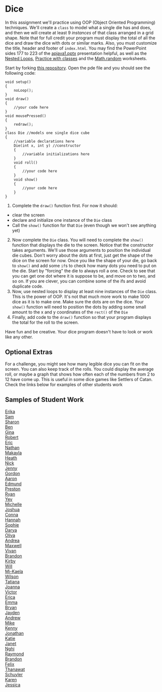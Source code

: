 Dice
====

In this assignment we'll practice using OOP (Object Oriented Programming) techniques. We'll create a `class` to model what a single die has and does, and then we will create at least 9 *instances* of that class arranged in a grid shape. Note that for full credit your program must display the total of all the dice and draw the dice with dots or similar marks. Also, you must customize the title, header and footer of `index.html`. You may find the PowerPoint sides 177 to 223 of the [apjava1.pptx](https://drive.google.com/open?id=0Bz2ZkT6qWPYTVkF4Q19aZ3dfdk0) presentation helpful, as well as the [Nested Loops](https://docs.google.com/document/d/1kzbAIebvhj0euZFYFa1WSLWWy_2cWwrq_sL0Ae4CaAw/edit?usp=sharing), [Practice with classes](https://docs.google.com/document/d/1kzbAIebvhj0euZFYFa1WSLWWy_2cWwrq_sL0Ae4CaAw/edit?usp=sharing) and the [Math.random](https://drive.google.com/file/d/0Bz2ZkT6qWPYTSU84X3FSOGYwdFU/view?usp=sharing) worksheets.

Start by forking [this repository](https://github.com/APCSLowell/Dice). Open the pde file and you should see the following code:

	void setup()
	{
	    noLoop();
	}
	void draw()
	{
	    //your code here
	}
	void mousePressed()
	{
	    redraw();
	}
	class Die //models one single dice cube
	{
	    //variable declarations here
	    Die(int x, int y) //constructor
	    {
	        //variable initializations here
	    }
	    void roll()
	    {
	        //your code here
	    }
	    void show()
	    {
	        //your code here
	    }
	}


1. Complete the `draw()` function first. For now it should:  
  - clear the screen
  - declare and initialize one instance of the `Die` class
  - Call the `show()` function for that `Die` (even though we won't see anything yet)
2. Now complete the `Die` class. You will need to complete the `show()` function that displays the die to the screen. Notice that the constructor takes arguments. We'll use those arguments to position the individual die cubes. Don't worry about the dots at first, just get the shape of the dice on the screen for now. Once you like the shape of your die, go back to `show()` and add some `if`s to check how many dots you need to put on the die. Start by "forcing" the die to always roll a one. Check to see that you can get one dot where it is suppose to be, and move on to two, and so on. If you are clever, you can combine some of the ifs and avoid duplicate code. 
3. Now, use nested loops to display at least nine instances of the `Die` class. This is the power of OOP. It's not that much more work to make 1000 dice as it is to make one. Make sure the dots are on the dice. Your `show()` function will need to position the dots by adding some small amount to the x and y coordinates of the `rect()` of the `Die`
4. Finally, add code to the `draw()` function so that your program displays the total for the roll to the screen.  

Have fun and be creative. Your dice program doesn't have to look or work like any other.  

Optional Extras
---------------

For a challenge, you might see how many legible dice you can fit on the screen. You can also keep track of the rolls. You could display the average roll, or maybe a graph that shows how often each of the numbers from 2 to 12 have come up. This is useful in some dice games like Settlers of Catan. Check the links below for examples of other students work

Samples of Student Work
-----------------------
[Erika](https://ekwkk.github.io/Dice/)   
[Sam](https://flukemeister28.github.io/Dice/)   
[Sharon](https://shtai.github.io/Dice/)   
[Ben](https://benjaminlanir.github.io/Dice//)   
[Gina](https://gimontarano.github.io/Dice/)   
[Robert](https://rshi159.github.io/Dice/)   
[Eric](https://ersun1224.github.io/Dice/)   
[Nathan](https://nathansng.github.io/Dice/)   
[Makayla](https://manham.github.io/Dice/)   
[Heath](https://heathexer.github.io/Dice/)   
[Nick](https://woonicholas.github.io/Dice/)   
[Jenny](https://jexin.github.io/Dice/)   
[Gordon](https://gordonkong.github.io/Dice/)   
[Aaron](https://aahuangithub.github.io/Dice/)   
[Edmund](https://edmundmah79.github.io/Dice/)   
[Preston](https://prestonttt.github.io/Dice/)   
[Ryan](https://avath.github.io/Dice/)   
[Yev](https://yevgeniybarkalov.github.io/Dice/)   
[Michelle](https://michellec1998.github.io/Dice/)   
[Joshua](https://joshualchan.github.io/Dice/)   
[Conna](https://connac.github.io/Dice/)   
[Hannah](https://hadecastro.github.io/Dice/)   
[Sophie](https://sohuang.github.io/Dice/)  
[Darya](https://darya-ver.github.io/Dice/)   
[Oliva](https://vavies.github.io/Dice/)   
[Andrea](https://chenandrea29.github.io/Dice/)   
[Maxwell](https://12maxwellho.github.io/Dice/)   
[Vivan](https://viviaann.github.io/Dice/)   
[Brandon](https://zawszefl.github.io/Dice/)   
[Kirby](https://krbyktl.github.io/Dice/)   
[Will](https://williammai.github.io/Dice/)   
[Mi-Kaela](https://mikamarciales.github.io/Dice/)   
[Wilson](https://wichen3.github.io/Dice/)   
[Tatiana](https://sonotatiana.github.io/Dice/)   
[Joanna](https://j0annalu.github.io/Dice/)   
[Victor](https://kingvictor.github.io/Dice/)   
[Erica](https://ericamalia.github.io/Dice/)   
[Emma](https://emmackenzie.github.io/Dice/)   
[Bryan](https://bzin22.github.io/Dice/)  
[Jayden](https://jaydenlee1229.github.io/Dice/)   
[Andrew](https://ansue1234.github.io/Dice/)   
[Mike](https://mimonokandilos.github.io/Dice/)   
[Kenny](https://kennyyu168.github.io/Dice/)   
[Jonathan](https://jonathanchu33.github.io/Dice/)   
[Katie](https://kachow4.github.io/Dice/)  
[Janet](https://birded.github.io/Dice/)   
[Nghi](https://nagirokudo.github.io/Dice/)   
[Raymond](https://ngoraymond.github.io/Dice/)   
[Brandon](https://brlou-apcs.github.io/Dice/)   
[Felix](https://felixzhuk.github.io/Dice/)   
[Thanawat](https://thiskappaisgrey.github.io/Dice/index.html)   
[Schuyler](https://skschur1.github.io/Dice/)   
[Karen](https://sonokjw.github.io/Dice/)  
[Jessica](https://jtngai.github.io/Dice/)   

